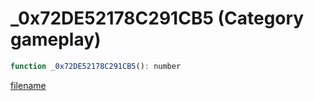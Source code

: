 # _0x72DE52178C291CB5 (Category gameplay)

```js
function _0x72DE52178C291CB5(): number
```

[filename](_0x72DE52178C291CB5_m.md ':include')
